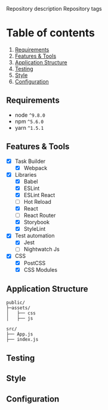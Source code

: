 Repository description
Repository tags

# Table of contents
1. [Requirements](#requirements)
1. [Features & Tools](#features-and-tools)
1. [Application Structure](#application-structure)
1. [Testing](#testing)
1. [Style](#style)
1. [Configuration](#configuration)

## Requirements
- node `^9.8.0`
- npm `^5.6.0`
- yarn `^1.5.1`

## Features & Tools
- [x] Task Builder
  - [x] Webpack
- [x] Libraries
  - [x] Babel
  - [x] ESLint
  - [x] ESLint React
  - [ ] Hot Reload
  - [x] React
  - [ ] React Router
  - [x] Storybook
  - [x] StyleLint
- [x] Test automation
  - [x] Jest
  - [ ] Nightwatch Js
- [x] CSS
  - [x] PostCSS
  - [x] CSS Modules

## Application Structure
```
public/
├─assets/
│   ├── css
│   ├── js

src/
├── App.js
├── index.js
```

## Testing
## Style
## Configuration
